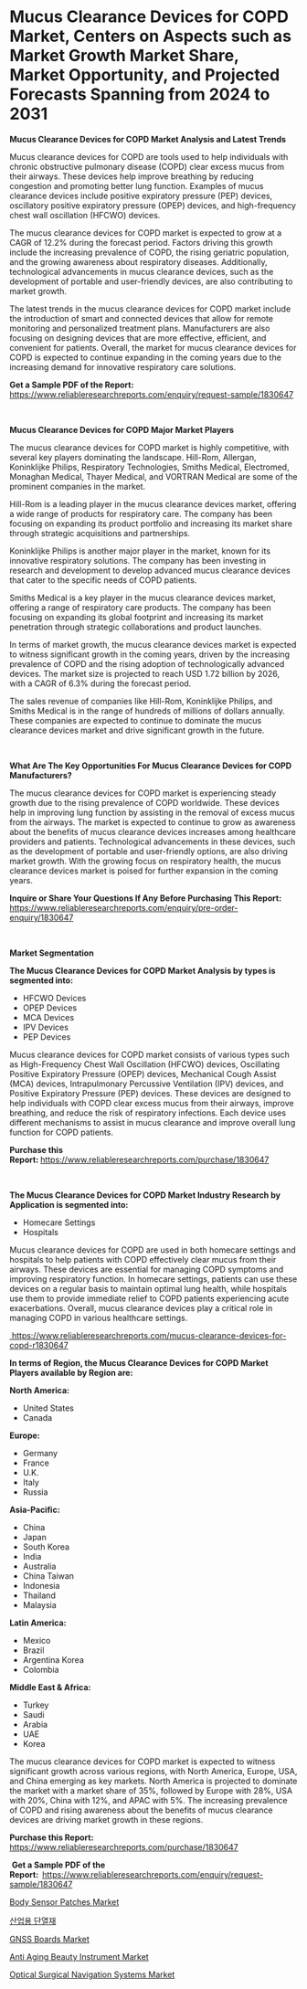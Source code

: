 <p><h1>Mucus Clearance Devices for COPD Market, Centers on Aspects such as Market Growth Market Share, Market Opportunity, and Projected Forecasts Spanning from 2024 to 2031</h1></p><p><strong>Mucus Clearance Devices for COPD Market Analysis and Latest Trends</strong></p>
<p><p>Mucus clearance devices for COPD are tools used to help individuals with chronic obstructive pulmonary disease (COPD) clear excess mucus from their airways. These devices help improve breathing by reducing congestion and promoting better lung function. Examples of mucus clearance devices include positive expiratory pressure (PEP) devices, oscillatory positive expiratory pressure (OPEP) devices, and high-frequency chest wall oscillation (HFCWO) devices.</p><p>The mucus clearance devices for COPD market is expected to grow at a CAGR of 12.2% during the forecast period. Factors driving this growth include the increasing prevalence of COPD, the rising geriatric population, and the growing awareness about respiratory diseases. Additionally, technological advancements in mucus clearance devices, such as the development of portable and user-friendly devices, are also contributing to market growth.</p><p>The latest trends in the mucus clearance devices for COPD market include the introduction of smart and connected devices that allow for remote monitoring and personalized treatment plans. Manufacturers are also focusing on designing devices that are more effective, efficient, and convenient for patients. Overall, the market for mucus clearance devices for COPD is expected to continue expanding in the coming years due to the increasing demand for innovative respiratory care solutions.</p></p>
<p><strong>Get a Sample PDF of the Report:&nbsp;</strong> <a href="https://www.reliableresearchreports.com/enquiry/request-sample/1830647">https://www.reliableresearchreports.com/enquiry/request-sample/1830647</a></p>
<p>&nbsp;</p>
<p><strong>Mucus Clearance Devices for COPD Major Market Players</strong></p>
<p><p>The mucus clearance devices for COPD market is highly competitive, with several key players dominating the landscape. Hill-Rom, Allergan, Koninklijke Philips, Respiratory Technologies, Smiths Medical, Electromed, Monaghan Medical, Thayer Medical, and VORTRAN Medical are some of the prominent companies in the market.</p><p>Hill-Rom is a leading player in the mucus clearance devices market, offering a wide range of products for respiratory care. The company has been focusing on expanding its product portfolio and increasing its market share through strategic acquisitions and partnerships.</p><p>Koninklijke Philips is another major player in the market, known for its innovative respiratory solutions. The company has been investing in research and development to develop advanced mucus clearance devices that cater to the specific needs of COPD patients.</p><p>Smiths Medical is a key player in the mucus clearance devices market, offering a range of respiratory care products. The company has been focusing on expanding its global footprint and increasing its market penetration through strategic collaborations and product launches.</p><p>In terms of market growth, the mucus clearance devices market is expected to witness significant growth in the coming years, driven by the increasing prevalence of COPD and the rising adoption of technologically advanced devices. The market size is projected to reach USD 1.72 billion by 2026, with a CAGR of 6.3% during the forecast period.</p><p>The sales revenue of companies like Hill-Rom, Koninklijke Philips, and Smiths Medical is in the range of hundreds of millions of dollars annually. These companies are expected to continue to dominate the mucus clearance devices market and drive significant growth in the future.</p></p>
<p>&nbsp;</p>
<p><strong>What Are The Key Opportunities For Mucus Clearance Devices for COPD Manufacturers?</strong></p>
<p><p>The mucus clearance devices for COPD market is experiencing steady growth due to the rising prevalence of COPD worldwide. These devices help in improving lung function by assisting in the removal of excess mucus from the airways. The market is expected to continue to grow as awareness about the benefits of mucus clearance devices increases among healthcare providers and patients. Technological advancements in these devices, such as the development of portable and user-friendly options, are also driving market growth. With the growing focus on respiratory health, the mucus clearance devices market is poised for further expansion in the coming years.</p></p>
<p><strong>Inquire or Share Your Questions If Any Before Purchasing This Report:</strong> <a href="https://www.reliableresearchreports.com/enquiry/pre-order-enquiry/1830647">https://www.reliableresearchreports.com/enquiry/pre-order-enquiry/1830647</a></p>
<p>&nbsp;</p>
<p><strong>Market Segmentation</strong></p>
<p><strong>The Mucus Clearance Devices for COPD Market Analysis by types is segmented into:</strong></p>
<p><ul><li>HFCWO Devices</li><li>OPEP Devices</li><li>MCA Devices</li><li>IPV Devices</li><li>PEP Devices</li></ul></p>
<p><p>Mucus clearance devices for COPD market consists of various types such as High-Frequency Chest Wall Oscillation (HFCWO) devices, Oscillating Positive Expiratory Pressure (OPEP) devices, Mechanical Cough Assist (MCA) devices, Intrapulmonary Percussive Ventilation (IPV) devices, and Positive Expiratory Pressure (PEP) devices. These devices are designed to help individuals with COPD clear excess mucus from their airways, improve breathing, and reduce the risk of respiratory infections. Each device uses different mechanisms to assist in mucus clearance and improve overall lung function for COPD patients.</p></p>
<p><strong>Purchase this Report:&nbsp;</strong><a href="https://www.reliableresearchreports.com/purchase/1830647">https://www.reliableresearchreports.com/purchase/1830647</a></p>
<p>&nbsp;</p>
<p><strong>The Mucus Clearance Devices for COPD Market Industry Research by Application is segmented into:</strong></p>
<p><ul><li>Homecare Settings</li><li>Hospitals</li></ul></p>
<p><p>Mucus clearance devices for COPD are used in both homecare settings and hospitals to help patients with COPD effectively clear mucus from their airways. These devices are essential for managing COPD symptoms and improving respiratory function. In homecare settings, patients can use these devices on a regular basis to maintain optimal lung health, while hospitals use them to provide immediate relief to COPD patients experiencing acute exacerbations. Overall, mucus clearance devices play a critical role in managing COPD in various healthcare settings.</p></p>
<p><a href="https://www.reliableresearchreports.com/mucus-clearance-devices-for-copd-r1830647">&nbsp;https://www.reliableresearchreports.com/mucus-clearance-devices-for-copd-r1830647</a></p>
<p><strong>In terms of Region, the Mucus Clearance Devices for COPD Market Players available by Region are:</strong></p>
<p>
    <p> <strong> North America: </strong>
        <ul>
            <li>United States</li>
            <li>Canada</li>
        </ul>
        </p> 
    <p> <strong> Europe: </strong>
        <ul>
            <li>Germany</li>
            <li>France</li>
            <li>U.K.</li>
            <li>Italy</li>
            <li>Russia</li>
        </ul>
        </p> 
    <p> <strong> Asia-Pacific: </strong>
        <ul>
            <li>China</li>
            <li>Japan</li>
            <li>South Korea</li>
            <li>India</li>
            <li>Australia</li>
            <li>China Taiwan</li>
            <li>Indonesia</li>
            <li>Thailand</li>
            <li>Malaysia</li>
        </ul>
        </p> 
    <p> <strong> Latin America: </strong>
        <ul>
            <li>Mexico</li>
            <li>Brazil</li>
            <li>Argentina Korea</li>
            <li>Colombia</li>
        </ul>
        </p> 
    <p> <strong> Middle East & Africa: </strong>
        <ul>
            <li>Turkey</li>
            <li>Saudi</li>
            <li>Arabia</li>
            <li>UAE</li>
            <li>Korea</li>
        </ul>
    </p>
    </p>
<p><p>The mucus clearance devices for COPD market is expected to witness significant growth across various regions, with North America, Europe, USA, and China emerging as key markets. North America is projected to dominate the market with a market share of 35%, followed by Europe with 28%, USA with 20%, China with 12%, and APAC with 5%. The increasing prevalence of COPD and rising awareness about the benefits of mucus clearance devices are driving market growth in these regions.</p></p>
<p><strong>Purchase this Report: </strong><a href="https://www.reliableresearchreports.com/purchase/1830647">https://www.reliableresearchreports.com/purchase/1830647</a></p>
<p>&nbsp;<strong>Get a Sample PDF of the Report:&nbsp;&nbsp;</strong><a href="https://www.reliableresearchreports.com/enquiry/request-sample/1830647">https://www.reliableresearchreports.com/enquiry/request-sample/1830647</a></p>
<p><strong></strong></p>
<p><p><a href="https://github.com/lukmanduiky01/Market-Research-Report-List-1/blob/main/body-sensor-patches-market.md">Body Sensor Patches Market</a></p><p><a href="https://github.com/marufmohassin05/Market-Research-Report-List-2/blob/main/510547876715.md">산업용 단열재</a></p><p><a href="https://medium.com/@lucas.russell0876/global-gnss-boards-market-size-share-analysis-by-product-type-by-application-by-region-1928874d8c23">GNSS Boards Market</a></p><p><a href="https://github.com/BraidenLucas2019/Market-Research-Report-List-1/blob/main/anti-aging-beauty-instrument-market.md">Anti Aging Beauty Instrument Market</a></p><p><a href="https://github.com/michealerrygz/Market-Research-Report-List-1/blob/main/optical-surgical-navigation-systems-market.md">Optical Surgical Navigation Systems Market</a></p></p>
